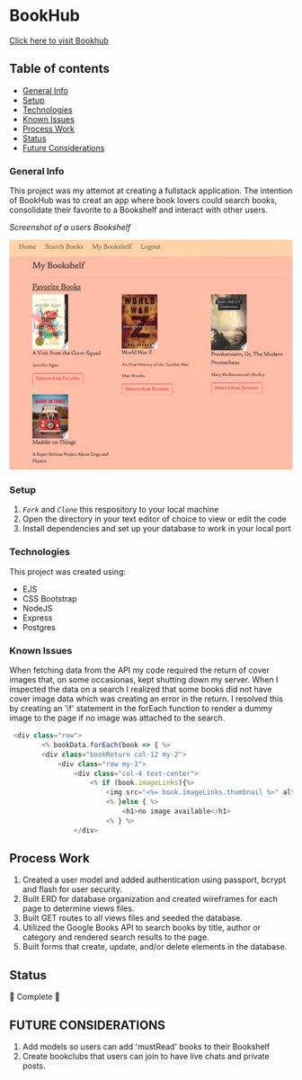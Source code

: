 # BookHub

[Click here to visit Bookhub](https://a-book-hub.herokuapp.com/)

## Table of contents

- [General Info](general-info)
- [Setup](#setup)
- [Technologies](#technologies)
- [Known Issues](#known-issues)
- [Process Work](#process-work)
- [Status](#status)
- [Future Considerations](#future-considerations)

### General Info

This project was my attemot at creating a fullstack application. The intention of BookHub was to creat an app where book lovers could search books, consolidate their favorite to a Bookshelf and interact with other users.

_Screenshot of a users Bookshelf_

![bookshelf](/public/assets/bookshelf-screenshot.png)

### Setup

1. _`Fork`_ and _`Clone`_ this respository to your local machine
2. Open the directory in your text editor of choice to view or edit the code
3. Install dependencies and set up your database to work in your local port

### Technologies

This project was created using:

- EJS
- CSS Bootstrap
- NodeJS
- Express
- Postgres

### Known Issues

When fetching data from the API my code required the return of cover images that, on some occasionas, kept shutting down my server. When I inspected the data on a search I realized that some books did not have cover image data which was creating an error in the return. I resolved this by creating an 'if' statement in the forEach function to render a dummy image to the page if no image was attached to the search.

```javascript
 <div class="row">
        <% bookData.forEach(book => { %>
        <div class="bookReturn col-12 my-2">
            <div class="row my-3">
                <div class="col-4 text-center">
                    <% if (book.imageLinks){%>
                        <img src="<%= book.imageLinks.thumbnail %>" alt="Front Cover of <%=book.title%>">
                        <% }else { %>
                            <h1>no image available</h1>
                        <% } %>
                </div>
```

## Process Work

1. Created a user model and added authentication using passport, bcrypt and flash for user security.
2. Built ERD for database organization and created wireframes for each page to determine views files.
3. Built GET routes to all views files and seeded the database.
4. Utilized the Google Books API to search books by title, author or category and rendered search results to the page.
5. Built forms that create, update, and/or delete elements in the database.

## Status

🎊 Complete 🎊

## FUTURE CONSIDERATIONS

1. Add models so users can add 'mustRead' books to their Bookshelf
2. Create bookclubs that users can join to have live chats and private posts.
